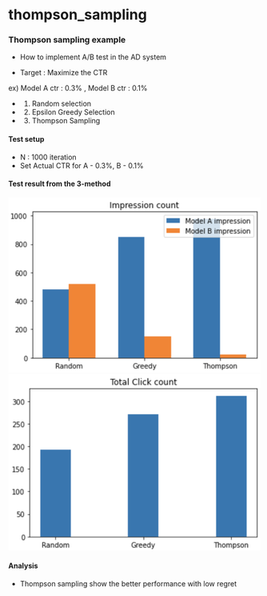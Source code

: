 # thompson_sampling

### Thompson sampling example 

- How to implement A/B test in the AD system 

- Target : Maximize the CTR 

ex) Model A ctr : 0.3% , Model B ctr : 0.1% 

- 1) Random selection 
- 2) Epsilon Greedy Selection
- 3) Thompson Sampling 

#### Test setup 
- N : 1000 iteration 
- Set Actual CTR for A - 0.3%, B - 0.1%

#### Test result from the 3-method 

<img src="./img/impressions.png">

<img src="./img/clicks.png">

#### Analysis 
- Thompson sampling show the better performance with low regret 